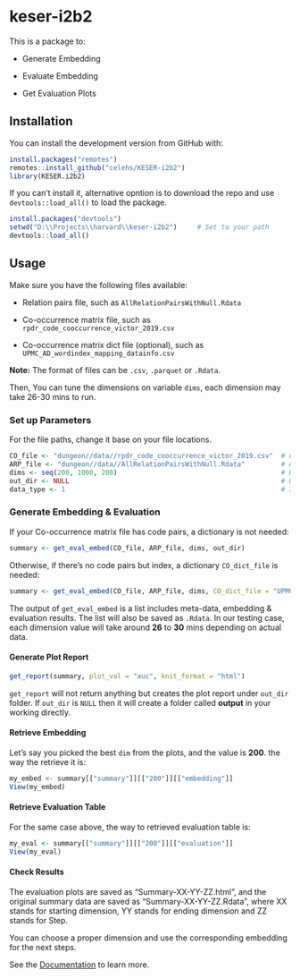 
<!-- README.md is generated from README.Rmd. Please edit that file -->

# keser-i2b2

This is a package to:

- Generate Embedding

- Evaluate Embedding

- Get Evaluation Plots

## Installation

You can install the development version from GitHub with:

``` r
install.packages("remotes")
remotes::install_github("celehs/KESER-i2b2")
library(KESER.i2b2)
```

If you can’t install it, alternative opntion is to download the repo and
use `devtools::load_all()` to load the package.

``` r
install.packages("devtools")
setwd("D:\\Projects\\harvard\\keser-i2b2")     # Set to your path
devtools::load_all()    
```

## Usage

Make sure you have the following files available:

- Relation pairs file, such as `AllRelationPairsWithNull.Rdata`

- Co-occurrence matrix file, such as
  `rpdr_code_cooccurrence_victor_2019.csv`

- Co-occurrence matrix dict file (optional), such as
  `UPMC_AD_wordindex_mapping_datainfo.csv`

**Note:** The format of files can be `.csv`, `.parquet` or `.Rdata`.

Then, You can tune the dimensions on variable `dims`, each dimension may
take 26-30 mins to run.

### Set up Parameters

For the file paths, change it base on your file locations.

``` r
CO_file <- "dungeon//data//rpdr_code_cooccurrence_victor_2019.csv"  # Co-occurrence File: .csv/.parquet/.Rdata
ARP_file <- "dungeon//data//AllRelationPairsWithNull.Rdata"         # All Relation Pairs File: .csv/.parquet/.Rdata  
dims <- seq(200, 1000, 200)                                         # Dimension Setting
out_dir <- NULL                                                     # Output folder setting -  If NULL All Outputs Will Be At: working_dir/output
data_type <- 1                                                      # Input Data Type Setting, Codi Only:1, Codi & CUI: 2 
```

### Generate Embedding & Evaluation

If your Co-occurrence matrix file has code pairs, a dictionary is not
needed:

``` r
summary <- get_eval_embed(CO_file, ARP_file, dims, out_dir)
```

Otherwise, if there’s no code pairs but index, a dictionary
`CO_dict_file` is needed:

``` r
summary <- get_eval_embed(CO_file, ARP_file, dims, CO_dict_file = "UPMC_AD_wordindex_mapping_datainfo.csv", out_dir)    # Replace your dict file here 
```

The output of `get_eval_embed` is a list includes meta-data, embedding &
evaluation results. The list will also be saved as `.Rdata`. In our
testing case, each dimension value will take around **26** to **30**
mins depending on actual data.

#### Generate Plot Report

``` r
get_report(summary, plot_val = "auc", knit_format = "html")
```

`get_report` will not return anything but creates the plot report under
`out_dir` folder. If `out_dir` is `NULL` then it will create a folder
called **output** in your working directly.

#### Retrieve Embedding

Let’s say you picked the best `dim` from the plots, and the value is
**200**. the way the retrieve it is:

``` r
my_embed <- summary[["summary"]][["200"]][["embedding"]]
View(my_embed)
```

#### Retrieve Evaluation Table

For the same case above, the way to retrieved evaluation table is:

``` r
my_eval <- summary[["summary"]][["200"]][["evaluation"]]
View(my_eval)
```

#### Check Results

The evaluation plots are saved as “Summary-XX-YY-ZZ.html”, and the
original summary data are saved as “Summary-XX-YY-ZZ.Rdata”, where XX
stands for starting dimension, YY stands for ending dimension and ZZ
stands for Step.

You can choose a proper dimension and use the corresponding embedding
for the next steps.

See the [Documentation](https://celehs.github.io/KESER-i2b2/) to learn
more.
